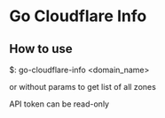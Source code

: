 # Go Cloudflare Info

## How to use

$: go-cloudflare-info <domain_name>

or without params to get list of all zones

API token can be read-only
